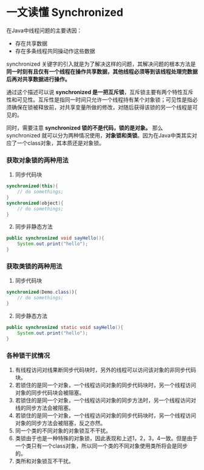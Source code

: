 # 一文读懂 Synchronized
在Java中线程问题的主要诱因：
- 存在共享数据
- 存在多条线程共同操动作这些数据

 synchronized 关键字的引入就是为了解决这样的问题，其解决问题的根本方法是**同一时刻有且仅有一个线程在操作共享数据，其他线程必须等到该线程处理完数据后再对共享数据进行操作。**

 通过这个描述可以说 **synchronized 是一把互斥锁**，互斥锁主要有两个特性互斥性和可见性。互斥性是指同一时间只允许一个线程持有某个对象锁；可见性是指必须确保在锁被释放前，对共享变量所做的修改，对随后获得该锁的另一个线程是可见的。

同时，需要注意 **synchronized 锁的不是代码，锁的是对象。** 那么 synchronized 就可以分为两种情况使用，**对象锁和类锁**。因为在Java中类其实对应了一个class对象，其本质还是对象锁。

### 获取对象锁的两种用法
1. 同步代码块
```java
synchronized(this){
    // do somethings;
}
synchronized(object){
    // do somethings;
}
```

2. 同步非静态方法
```java
public synchronized void sayHello(){
    System.out.print("hello");
}
```

### 获取类锁的两种用法
1. 同步代码块
```java
synchronized(Demo.class)){
    // do somethings;
}
```
2. 同步静态方法
```java
public synchronized static void sayHello(){
    System.out.print("hello");
}
```
### 各种锁干扰情况
1. 有线程访问对线果断同步代码块时，另外的线程可以访问该对象的非同步代码块。
2. 若锁住的是同一个对象，一个线程访问对象的同步代码块时，另一个线程访问对象的同步代码块会被阻塞。
3. 若锁住的是同一个对象，一个线程访问对象的同步方法时，另一个线程访问对线的同步方法会被阻塞。
4. 若锁住的是同一个对象，一个线程访问对象的同步代码块时，另一个线程访问对象的同步方法会被阻塞，反之亦然。
5. 同一个类的不同对象的对象锁互不干扰。
6. 类锁由于也是一种特殊的对象锁，因此表现和上述1，2，3，4一致。但是由于一个类只有一个class对象，所以同一个类的不同对象使用类所将会是同步的。
7. 类所和对象锁互不干扰。